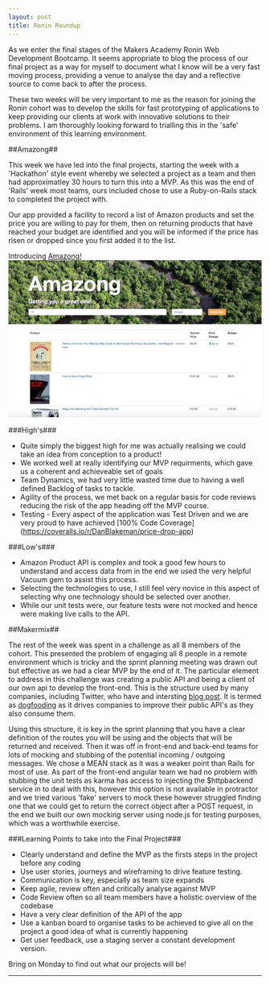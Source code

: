 ```yaml
---
layout: post
title: Ronin Roundup
---
```

As we enter the final stages of the Makers Academy Ronin Web Development Bootcamp. It seems appropriate to blog the process of our final project as a way for myself to document what I know will be a very fast moving process, providing a venue to analyse the day and a reflective source to come back to after the process.

These two weeks will be very important to me as the reason for joining the Ronin cohort was to develop the skills for fast prototyping of applications to keep providing our clients at work with innovative solutions to their problems. I am thoroughly looking forward to trialling this in the 'safe' environment of this learning environment.

##Amazong##

This week we have led into the final projects, starting the week with a 'Hackathon' style event whereby we selected a project as a team and then had approximatley 30 hours to turn this into a MVP. As this was the end of 'Rails' week most teams, ours included chose to use a Ruby-on-Rails stack to completed the project with.

Our app provided a facility to record a list of Amazon products and set the price you are willing to pay for them, then on returning products that have reached your budget are identified and you will be informed if the price has risen or dropped since you first added it to the list.

Introducing [Amazong!](https://github.com/RBGeomaticsRob/price-drop-app)
![Alt text](/images/amazong.png)

###High's###
- Quite simply the biggest high for me was actually realising we could take an idea from conception to a product!
- We worked well at really identifying our MVP requirments, which gave us a coherent and achieveable set of goals
- Team Dynamics, we had very little wasted time due to having a well defined Backlog of tasks to tackle.
- Agility of the process, we met back on a regular basis for code reviews reducing the risk of the app heading off the MVP course.
- Testing - Every aspect of the application was Test Driven and we are very proud to have achieved [100% Code Coverage] (https://coveralls.io/r/DanBlakeman/price-drop-app)

###Low's###
- Amazon Product API is complex and took a good few hours to understand and access data from in the end we used the very helpful Vacuum gem to assist this process.
- Selecting the technologies to use, I still feel very novice in this aspect of selecting why one technology should be selected over another.
- While our unit tests were, our feature tests were not mocked and hence were making live calls to the API.

##Makermix##

The rest of the week was spent in a challenge as all 8 members of the cohort. This presented the problem of engaging all 8 people in a remote environment which is tricky and the sprint planning meeting was drawn out but effective as we had a clear MVP by the end of it. The particular element to address in this challenge  was creating a public API and being a client of our own api to develop the front-end. This is the structure used by many companies, including Twitter, who have and intersting [blog post](https://blog.twitter.com/2010/tech-behind-new-twittercom). It is termed as [dogfooding](http://en.wikipedia.org/wiki/Eating_your_own_dog_food) as it drives companies to improve their public API's as they also consume them. 

Using this structure, it is key in the sprint planning that you have a clear definition of the routes you will be using and the objects that will be returned and received. Then it was off in front-end and back-end teams for lots of mocking and stubbing of the potential incoming / outgoing messages. We chose a MEAN stack as it was a weaker point than Rails for most of use. As part of the front-end angular team we had no problem with stubbing the unit tests as karma has access to injecting the $httpbackend service in to deal with this, however this option is not available in protractor and we tried various 'fake' servers to mock these however struggled finding one that we could get to return the correct object after a POST request, in the end we built our own mocking server using node.js for testing purposes, which was a worthwhile exercise.

###Learning Points to take into the Final Project###
- Clearly understand and define the MVP as the firsts steps in the project before any coding
- Use user stories, journeys and wireframing to drive feature testing.
- Communication is key, especially as team size expands
- Keep agile, review often and critically analyse against MVP
- Code Review often so all team members have a holistic overview of the codebase
- Have a very clear definition of the API of the app
- Use a kanban board to organise tasks to be achieved to give all on the project a good idea of what is currently happening
- Get user feedback, use a staging server a constant development version.

Bring on Monday to find out what our projects will be!

---
